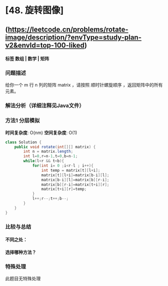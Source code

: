 # [48. 旋转图像] 
## (https://leetcode.cn/problems/rotate-image/description/?envType=study-plan-v2&envId=top-100-liked)

#### **标签** 数组 | 数学 | 矩阵


### 问题描述
给你一个 m 行 n 列的矩阵 matrix ，请按照 顺时针螺旋顺序 ，返回矩阵中的所有元素。

### 解法分析（详细注释见Java文件）
### 方法1 分层模拟

**时间复杂度**: O(nm)
**空间复杂度**: O(1)
```java
class Solution {
    public void rotate(int[][] matrix) {
        int n = matrix.length;
        int l=0,r=n-1,t=0,b=n-1;
        while(l<r && t<b){
            for(int i= 0 ;i<r-l ; i++){
                int temp = matrix[t][l+i];
                matrix[t][l+i]=matrix[b-i][l];
                matrix[b-i][l]=matrix[b][r-i];
                matrix[b][r-i]=matrix[t+i][r];
                matrix[t+i][r]=temp;
            }
            l++;r--;t++;b--;
        }
    }
}
```

### 比较与总结
#### 不同之处：

#### 选择哪种方法？


### 特殊处理
此题目无特殊处理
